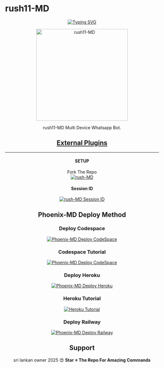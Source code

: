    # rush11-MD 
<div align="center">
<a href="https://git.io/typing-svg"><img src="https://readme-typing-svg.demolab.com?font=Ribeye&size=50&pause=1000&color=F710B1&center=true&width=910&height=100&lines=I'M+rush11-MD;Multi+Divice+Whatsapp+Bot;Coded+By+rush" alt="Typing SVG" /></a>
  
<p align="center">  
  <a href="https://youtube.com/channel/UCLUS9v7q4JagAqIJ3eeMM8w">
    <img alt=rush11-MD height="300" src="https://telegra.ph/file/0cfd55937acc8e0a8a4b3.jpg">
   
</a> 
    
</p>
<p align="center">
<a 

####  
rush11-MD Multi Device Whatsapp Bot.
## <sub>[External Plugins](https://github.com/Dinuwababah/External-Plugins)</sub>

***

#### SETUP

Fork The Repo
    <br>
<a href="https://github.com/Dinuwababah/rush-MD/blob/012381f2267bc064a36631f338f0897070698b2f/README.md/fork"><img title="rush-MD" src="https://img.shields.io/badge/FORK rush MD-h?color=black&style=for-the-badge&logo=stackshare"></a>

#### Session ID

<a href="https://Phoenix-mdsessionid-0ae5aea325e1.herokuapp.com"><img title="rush-MD Session ID" src="https://img.shields.io/badge/GET SESSION ID-h?color=black&style=for-the-badge&logo=msi"></a>

## Phoenix-MD Deploy Method


### Deploy Codespace

<a href="https://github.com/codespaces/new"><img title="Phoenix-MD Deploy CodeSpace" src="https://img.shields.io/badge/DEPLOY CODESPACE-h?color=black&style=for-the-badge&logo=visualstudiocode"></a>

### Codespace Tutorial

<a href="https://youtu.be/ZSwJtaN0BUk?si=FOsYpMs4WbvBFCpY"><img title="Phoenix-MD Deploy CodeSpace" src="https://img.shields.io/badge/Codespace Tutorial-h?color=black&style=for-the-badge&logo=visualstudiocode"></a>

### Deploy Heroku 

<a href="https://phoenix-mdsessionid-0ae5aea325e1.herokuapp.com/heroku"><img title="Phoenix-MD Deploy Heroku" src="https://img.shields.io/badge/DEPLOY HEROKU-h?color=black&style=for-the-badge&logo=heroku"></a>

### Heroku Tutorial

<a href="https://youtu.be/sDojtm-bwN4?si=gbvAqTOSfuVRU2-k"><img title="Heroku Tutorial" src="https://img.shields.io/badge/Heroku Tutorial-h?color=black&style=for-the-badge&logo=heroku"></a>
### Deploy Railway

<a href="https://railway.app/new"><img title="Phoenix-MD Deploy Railway" src="https://img.shields.io/badge/DEPLOY RAILWAY-h?color=black&style=for-the-badge&logo=Railway"></a> 
 
 ## Support

sri lankan owner 2025 😍
**Star ⭐ The Repo For Amazing Commands**

